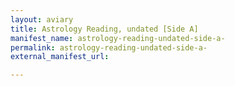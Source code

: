 ```yaml
---
layout: aviary
title: Astrology Reading, undated [Side A]
manifest_name: astrology-reading-undated-side-a-
permalink: astrology-reading-undated-side-a-
external_manifest_url: 

---
```

<!-- Add an essay or interpretive material below this line,
using HTML or markdown.  Do not modify this file above this line -->
